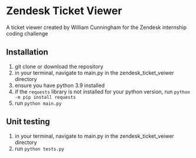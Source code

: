 # Zendesk Ticket Viewer
A ticket viewer created by William Cunningham for the Zendesk internship coding challenge

## Installation
1. git clone or download the repository
2. in your terminal, navigate to main.py in the zendesk_ticket_veiwer directory
3. ensure you have python 3.9 installed
4. if the `requests` library is not installed for your python version, run `python -m pip install requests`
5. run `python main.py`


## Unit testing
1. in your terminal, navigate to main.py in the zendesk_ticket_veiwer directory
2. run `python tests.py`
